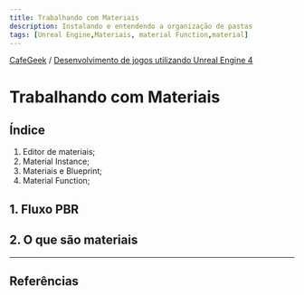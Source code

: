 ```yaml
---
title: Trabalhando com Materiais
description: Instalando e entendendo a organização de pastas
tags: [Unreal Engine,Materiais, material Function,material]
---
```


[CafeGeek](https://myerco.github.io/unreal-engine)  / [Desenvolvimento de jogos utilizando Unreal Engine 4](https://myerco.github.io/unreal-engine/ue4_blueprint/index.html)

# Trabalhando com Materiais

## Índice
1. Editor de materiais;
1. Material Instance;
1. Materiais e Blueprint;
1. Material Function;


<a name="1"></a>
## 1. Fluxo PBR

## 2. O que são materiais

***

## Referências
